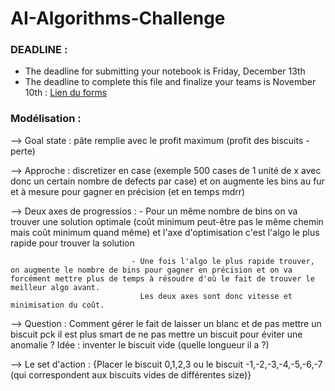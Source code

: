 # AI-Algorithms-Challenge


### DEADLINE :  
- The deadline for submitting your notebook is Friday, December 13th
- The deadline to complete this file and finalize your teams is November 10th : [Lien du forms](https://devinci-my.sharepoint.com/personal/farah_ait_salaht_devinci_fr/_layouts/15/guestaccess.aspx?share=EZdFUA_tCwxPln2I6hc5lsoBlhwFgfvxdLYLHvs2hVZjPA&e=Mya4tS)

### Modélisation :

--> Goal state : pâte remplie avec le profit maximum (profit des biscuits - perte)

--> Approche : discretizer en case (exemple 500 cases de 1 unité de x avec donc un certain nombre de defects par case) et on augmente les bins au fur et à mesure pour gagner en précision (et en temps mdrr)

--> Deux axes de progressios : - Pour un même nombre de bins on va trouver une solution optimale (coût minimum peut-être pas le même chemin mais coût minimum quand même) et l'axe d'optimisation c'est l'algo le plus rapide pour trouver la solution 

                               - Une fois l'algo le plus rapide trouver, on augmente le nombre de bins pour gagner en précision et on va forcément mettre plus de temps à résoudre d'où le fait de trouver le meilleur algo avant. 
                                 Les deux axes sont donc vitesse et minimisation du coût.
--> Question : Comment gérer le fait de laisser un blanc et de pas mettre un biscuit pck il est plus smart de ne pas mettre un biscuit pour éviter une anomalie ? Idée : inventer le biscuit vide (quelle longueur il a ?)

--> Le set d'action : {Placer le biscuit 0,1,2,3 ou le biscuit -1,-2,-3,-4,-5,-6,-7 (qui correspondent aux biscuits vides de différentes size)}

